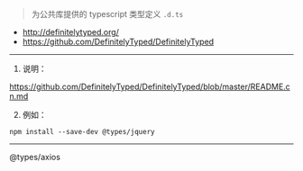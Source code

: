 > 为公共库提供的 typescript 类型定义 `.d.ts`

* http://definitelytyped.org/
* https://github.com/DefinitelyTyped/DefinitelyTyped

---

1. 说明：

https://github.com/DefinitelyTyped/DefinitelyTyped/blob/master/README.cn.md

2. 例如：

```
npm install --save-dev @types/jquery
```

---


@types/axios
